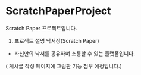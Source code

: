 # ScratchPaperProject
Scratch Paper 프로젝트입니다.


1. 프로젝트 설명
낙서장(Scratch Paper) 

- 자신만의 낙서를 공유하며 소통할 수 있는 플랫폼입니다.

( 게시글 작성 페이지에 그림판 기능 첨부 예정입니다.)

